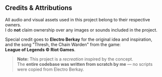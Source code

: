 ## Credits & Attributions

All audio and visual assets used in this project belong to their respective owners.  
I do **not** claim ownership over any images or sounds included in the project.

Special credit goes to **Electro Berkay** for the original idea and inspiration, and the song "Thresh, the Chain Warden" from the game:  
**League of Legends © Riot Games**.

> **Note:** This project is a *recreation* inspired by the concept.  
> The **entire codebase was written from scratch by me** — no scripts were copied from Electro Berkay.
